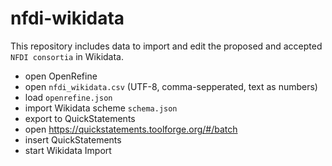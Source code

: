 # nfdi-wikidata

This repository includes data to import and edit the proposed and accepted `NFDI consortia` in Wikidata.

* open OpenRefine
* open `nfdi_wikidata.csv` (UTF-8, comma-sepperated, text as numbers)
* load `openrefine.json`
* import Wikidata scheme `schema.json`
* export to QuickStatements
* open https://quickstatements.toolforge.org/#/batch
* insert QuickStatements
* start Wikidata Import
